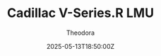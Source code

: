---
title: "Cadillac V-Series.R LMU"
meta_title: ""
description: "Cadillac V-Series.R LMU - cadillac_lmu 2023 by FSR for Assetto Corsa"
date: 2025-05-13T18:50:00Z
thumb: d8Lvizf
mainimage: s1BvZsI
cargallery: ["81YDoUl", "JF4gZQx"]
categories: ["Car"]
author: "Theodora"
tags: ["Cadillac","LMDh", "Hypercar", "Le Mans Prototype", "Dallara", "WEC", "2023", "FSR", "USA"]
draft: false
link: https://ouo.io/5tORRo
zipsize: 65 MB
manu: Cadillac
logo2: cadillac-racing
chassisby: Dallara
country: USA
year: 2023
class: LMDh
championship: WEC
drivetrain: AWD
engine: LMC55R 5.5L V8
gb: 7-speed
power: "799 bhp"
torque: "720"
mass: 1025"
speed: "322+"
accel: "- seconds"
creator: FSR
version: "1.0"
csp: 0.2.4
carname: "Cadillac V-Series.R GTP"
folder: "cadillac_lmu"
livery: "Included"
r2r: 0
host: ModsFire
---